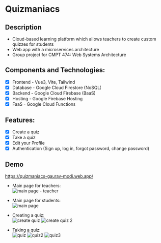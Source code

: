 # Quizmaniacs

## Description
- Cloud-based learning platform which allows teachers to create custom quizzes for students  
- Web app with a microservices architecture  
- Group project for CMPT 474: Web Systems Architecture  

## Components and Technologies:
- [x] Frontend - Vue3, Vite, Tailwind
- [x] Database - Google Cloud Firestore (NoSQL)
- [x] Backend - Google Cloud Firebase (BaaS)
- [x] Hosting - Google Firebase Hosting
- [x] FaaS - Google Cloud Functions

## Features:
- [x] Create a quiz
- [x] Take a quiz
- [x] Edit your Profile
- [x] Authentication (Sign up, log in, forgot password, change password)

## Demo
https://quizmaniacs-gaurav-modi.web.app/
- Main page for teachers:  
![main page - teacher](https://user-images.githubusercontent.com/49981853/235378395-43ba24f1-a23d-42d4-a8bb-e4a866549272.png)

- Main page for students:  
![main page](https://user-images.githubusercontent.com/49981853/235378369-7c9a44a1-7330-4707-a56b-4e5e4430c894.png)

- Creating a quiz:  
![create quiz](https://user-images.githubusercontent.com/49981853/235378415-52d0eb56-a230-4a2e-b9d4-51d6546b3314.png)
![create quiz 2](https://user-images.githubusercontent.com/49981853/235378418-94633bf9-43b1-4f53-94b5-e92bbe0c927f.png)

- Taking a quiz:  
![quiz](https://user-images.githubusercontent.com/49981853/235378426-4189993a-4406-44b7-a0db-380a4061e5fc.png)
![quiz2](https://user-images.githubusercontent.com/49981853/235378429-76bc513d-a73f-4169-b0af-b9e883dd3597.png)
![quiz3](https://user-images.githubusercontent.com/49981853/235378432-898fcbe4-b683-4023-8bdb-ef51482eb596.png)
